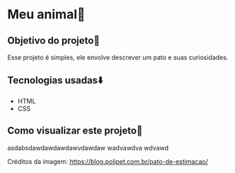 # Meu animal🦆

## Objetivo do projeto🏹

Esse projeto é simples, ele envolve descrever um pato e suas curiosidades.

## Tecnologias usadas⬇️

- HTML
- CSS

## Como visualizar este projeto👀

asdabsdawdawdawdawvdawdaw
wadvawdva
wdvawd

Créditos da imagem: https://blog.polipet.com.br/pato-de-estimacao/
